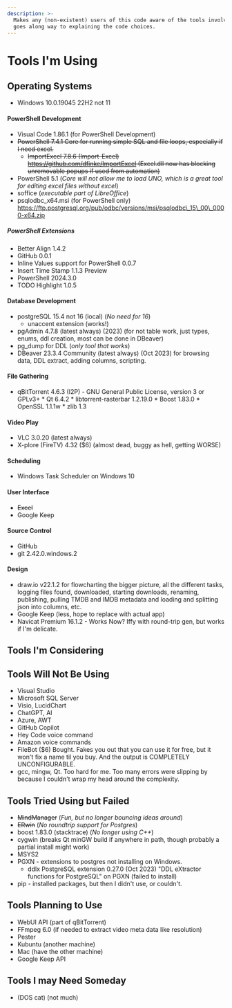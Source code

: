```yaml
---
description: >-
  Makes any (non-existent) users of this code aware of the tools involved, which
  goes along way to explaining the code choices.
---
```


# Tools I'm Using

## Operating Systems

* Windows 10.0.19045 22H2 not 11

#### PowerShell Development

* Visual Code 1.86.1 (for PowerShell Development)
* ~~PowerShell 7.4.1 Core for running simple SQL and file loops, especially if I need excel.~~
  * ~~ImportExcel 7.8.6 (Import-Excel) https://github.com/dfinke/ImportExcel (Excel.dll now has blocking unremovable popups if used from automation)~~
* PowerShell 5.1 (*Core will not allow me to load UNO, which is a great tool for editing excel files without excel*)
* soffice (*executable part of LibreOffice*)
* psqlodbc\_x64.msi (for PowerShell only) https://ftp.postgresql.org/pub/odbc/versions/msi/psqlodbc\_15\_00\_0000-x64.zip

##### PowerShell Extensions
* Better Align 1.4.2
* GitHub 0.0.1
* Inline Values support for PowerShell 0.0.7
* Insert Time Stamp 1.1.3 Preview
* PowerShell 2024.3.0
* TODO Highlight 1.0.5

#### Database Development

* postgreSQL 15.4 not 16 (local) (*No need for 16*)
  * unaccent extension (works!)
* pgAdmin 4.7.8 (latest always) (2023) (for not table work, just types, enums, ddl creation, most can be done in DBeaver)
* pg\_dump for DDL (*only tool that works*)
* DBeaver 23.3.4 Community (latest always) (Oct 2023) for browsing data, DDL extract, adding columns, scripting.

#### File Gathering

* qBitTorrent 4.6.3 (I2P) - GNU General Public License, version 3 or GPLv3+ \* Qt 6.4.2 \* libtorrent-rasterbar 1.2.19.0 \* Boost 1.83.0 \* OpenSSL 1.1.1w \* zlib 1.3

#### Video Play

* VLC 3.0.20 (latest always)
* X-plore (FireTV) 4.32 ($6) (almost dead, buggy as hell, getting WORSE)

#### Scheduling

* Windows Task Scheduler on Windows 10

#### User Interface

* ~~Excel~~
* Google Keep

#### Source Control

* GitHub
* git 2.42.0.windows.2

#### Design

* draw.io v22.1.2 for flowcharting the bigger picture, all the different tasks, logging files found, downloaded, starting downloads, renaming, publishing, pulling TMDB and IMDB metadata and loading and splitting json into columns, etc.
* Google Keep (less, hope to replace with actual app)
* Navicat Premium 16.1.2 - Works Now? Iffy with round-trip gen, but works if I'm delicate.

## Tools I'm Considering

## Tools Will Not Be Using

* Visual Studio
* Microsoft SQL Server
* Visio, LucidChart
* ChatGPT, AI
* Azure, AWT
* GitHub Copilot
* Hey Code voice command
* Amazon voice commands
* FileBot ($6) Bought. Fakes you out that you can use it for free, but it won't fix a name til you buy. And the output is COMPLETELY UNCONFIGURABLE.
* gcc, mingw, Qt. Too hard for me. Too many errors were slipping by because I couldn't wrap my head around the complexity.

## Tools Tried Using but Failed

* ~~MindManager~~ (*Fun, but no longer bouncing ideas around*)
* ~~ERwin~~ (*No roundtrip support for Postgres*)
* boost 1.83.0 (stacktrace) (*No longer using C++*)
* cygwin (breaks Qt minGW build if anywhere in path, though probably a partial install might work)
* MSYS2
* PGXN - extensions to postgres not installing on Windows.
  * ddlx PostgreSQL extension 0.27.0 (Oct 2023) "DDL eXtractor functions for PostgreSQL" on PGXN (failed to install)
* pip - installed packages, but then I didn't use, or couldn't.

## Tools Planning to Use

* WebUI API (part of qBitTorrent)
* FFmpeg 6.0 (if needed to extract video meta data like resolution)
* Pester
* Kubuntu (another machine)
* Mac (have the other machine)
* Google Keep API

## Tools I may Need Someday

* (DOS cat) (not much)
